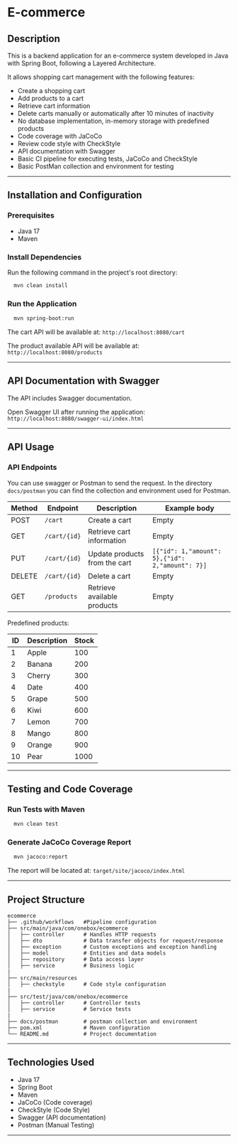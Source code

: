 # E-commerce

## Description

This is a backend application for an e-commerce system developed in Java with Spring Boot, following a Layered Architecture. 

It allows shopping cart management with the following features:
- Create a shopping cart
- Add products to a cart
- Retrieve cart information
- Delete carts manually or automatically after 10 minutes of inactivity
- No database implementation, in-memory storage with predefined products
- Code coverage with JaCoCo
- Review code style with CheckStyle
- API documentation with Swagger
- Basic CI pipeline for executing tests, JaCoCo and CheckStyle
- Basic PostMan collection and environment for testing
---

## Installation and Configuration
### Prerequisites
- Java 17
- Maven

### Install Dependencies
Run the following command in the project's root directory:
```sh
  mvn clean install
```

### Run the Application
```sh
  mvn spring-boot:run
```
The cart API will be available at: ```http://localhost:8080/cart```

The product available API will be available at: ```http://localhost:8080/products```

---
## API Documentation with Swagger
The API includes Swagger documentation.

Open Swagger UI after running the application: ```http://localhost:8080/swagger-ui/index.html```

---
## API Usage
### API Endpoints

You can use swagger or Postman to send the request.
In the directory ```docs/postman``` you can find the collection and environment used for Postman.

| Method | Endpoint     | Description                   | Example body                                    |
|--------|--------------|-------------------------------|-------------------------------------------------|
| POST   | `/cart`      | Create a cart                 | Empty                                           |
| GET    | `/cart/{id}` | Retrieve cart information     | Empty                                           |
| PUT    | `/cart/{id}` | Update products from the cart | `[{"id": 1,"amount": 5},{"id": 2,"amount": 7}]` |
| DELETE | `/cart/{id}` | Delete a cart                 | Empty                                           |
| GET    | `/products`  | Retrieve available products   | Empty                                           |

Predefined products:

| ID  | Description | Stock |
|-----|-------------|-------|
| 1   | Apple       | 100   |
| 2   | Banana      | 200   |
| 3   | Cherry      | 300   |
| 4   | Date        | 400   |
| 5   | Grape       | 500   |
| 6   | Kiwi        | 600   |
| 7   | Lemon       | 700   |
| 8   | Mango       | 800   |
| 9   | Orange      | 900   |
| 10  | Pear        | 1000  |

---
## Testing and Code Coverage
### Run Tests with Maven
```sh
  mvn clean test
```

### Generate JaCoCo Coverage Report
```sh
  mvn jacoco:report
```
The report will be located at: ```target/site/jacoco/index.html```

---
## Project Structure
```
ecommerce
├── .github/workflows   #Pipeline configuration
├── src/main/java/com/onebox/ecommerce
│   ├── controller      # Handles HTTP requests
│   ├── dto             # Data transfer objects for request/response
│   ├── exception       # Custom exceptions and exception handling
│   ├── model           # Entities and data models
│   ├── repository      # Data access layer
│   ├── service         # Business logic
|
├── src/main/resources
│   ├── checkstyle      # Code style configuration
|
├── src/test/java/com/onebox/ecommerce
│   ├── controller      # Controller tests
│   ├── service         # Service tests
|
├── docs/postman        # postman collection and environment
├── pom.xml             # Maven configuration
└── README.md           # Project documentation
```
---

## Technologies Used
- Java 17
- Spring Boot
- Maven
- JaCoCo (Code coverage)
- CheckStyle (Code Style)
- Swagger (API documentation)
- Postman (Manual Testing)
---
